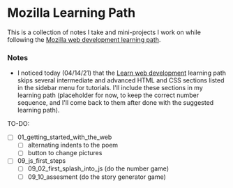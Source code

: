 # Mozilla Learning Path

This is a collection of notes I take and mini-projects I work on while following the [Mozilla web development learning path](https://developer.mozilla.org/en-US/docs/Learn).

### Notes
- I noticed today (04/14/21) that the [Learn web development](https://developer.mozilla.org/en-US/docs/Learn) learning path skips several intermediate and advanced HTML and CSS sections listed in the sidebar menu for tutorials. I'll include these sections in my learning path (placeholder for now, to keep the correct number sequence, and I'll come back to them after done with the suggested learning path).

TO-DO:
- [ ] 01_getting_started_with_the_web
    - [ ] alternating indents to the poem
    - [ ] button to change pictures
- [ ] 09_js_first_steps
    - [ ] 09_02_first_splash_into_js (do the number game)
    - [ ] 09_10_assesment (do the story generator game)